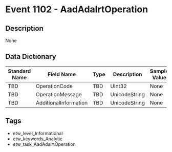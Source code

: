 # Event 1102 - AadAdalrtOperation

## Description
None

## Data Dictionary
|Standard Name|Field Name|Type|Description|Sample Value|
|---|---|---|---|---|
|TBD|OperationCode|TBD|UInt32|None|None|
|TBD|OperationMessage|TBD|UnicodeString|None|None|
|TBD|AdditionalInformation|TBD|UnicodeString|None|None|

## Tags
* etw_level_Informational
* etw_keywords_Analytic
* etw_task_AadAdalrtOperation